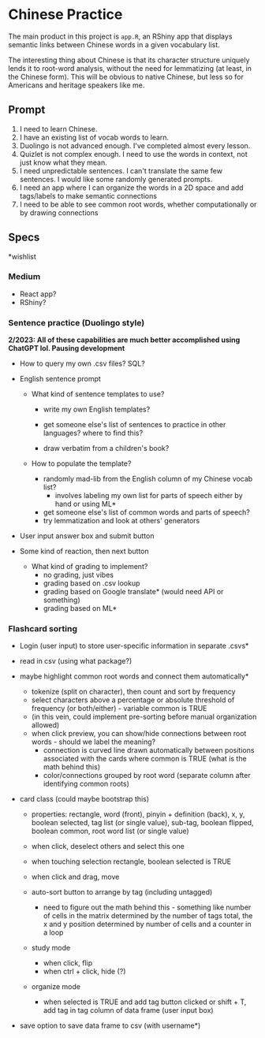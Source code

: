 # Chinese Practice

The main product in this project is `app.R`, an RShiny app that displays semantic links between Chinese words in a given vocabulary list. 

The interesting thing about Chinese is that its character structure uniquely lends it to root-word analysis, without the need for lemmatizing (at least, in the Chinese form). This will be obvious to native Chinese, but less so for Americans and heritage speakers like me.

## Prompt

1. I need to learn Chinese.
2. I have an existing list of vocab words to learn.
3. Duolingo is not advanced enough. I've completed almost every lesson.
4. Quizlet is not complex enough. I need to use the words in context, not just know what they mean.
5. I need unpredictable sentences. I can't translate the same few sentences. I would like some randomly generated prompts.
6. I need an app where I can organize the words in a 2D space and add tags/labels to make semantic connections
7. I need to be able to see common root words, whether computationally or by drawing connections

## Specs 

*wishlist

### Medium

* React app?
* RShiny?

### Sentence practice (Duolingo style) 

**2/2023: All of these capabilities are much better accomplished using ChatGPT lol. Pausing development**

* How to query my own .csv files? SQL?

* English sentence prompt

  * What kind of sentence templates to use?

    * write my own English templates?

    * get someone else's list of sentences to practice in other languages? where to find this?

    * draw verbatim from a children's book?

  * How to populate the template?

    * randomly mad-lib from the English column of my Chinese vocab list?
      * involves labeling my own list for parts of speech either by hand or using ML*
    * get someone else's list of common words and parts of speech?
    * try lemmatization and look at others' generators

* User input answer box and submit button

* Some kind of reaction, then next button

  * What kind of grading to implement?
    * no grading, just vibes
    * grading based on .csv lookup
    * grading based on Google translate* (would need API or something)
    * grading based on ML*

### Flashcard sorting

* Login (user input) to store user-specific information in separate .csvs*
* read in csv (using what package?)
* maybe highlight common root words and connect them automatically*

  * tokenize (split on character), then count and sort by frequency
  * select characters above a percentage or absolute threshold of frequency (or both/either) - variable common is TRUE
  * (in this vein, could implement pre-sorting before manual organization allowed)
  * when click preview, you can show/hide connections between root words - should we label the meaning?
    * connection is curved line drawn automatically between positions associated with the cards where common is TRUE (what is the math behind this)
    * color/connections grouped by root word (separate column after identifying common roots)
* card class (could maybe bootstrap this)

  * properties: rectangle, word (front), pinyin + definition (back), x, y, boolean selected, tag list (or single value), sub-tag, boolean flipped, boolean common, root word list (or single value)
  * when click, deselect others and select this one
  * when touching selection rectangle, boolean selected is TRUE
  * when click and drag, move
  * auto-sort button to arrange by tag (including untagged)
    * need to figure out the math behind this - something like number of cells in the matrix determined by the number of tags total, the x and y position determined by number of cells and a counter in a loop

  * study mode
    * when click, flip
    * when ctrl + click, hide (?)
  * organize mode
    * when selected is TRUE and add tag button clicked or shift + T, add tag in tag column of data frame (user input box)
* save option to save data frame to csv (with username*)

